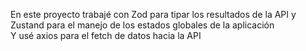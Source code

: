 En este proyecto trabajé con Zod para tipar los resultados de la API y Zustand para el manejo de los estados globales de la aplicación
<br>
Y usé axios para el fetch de datos hacia la API
